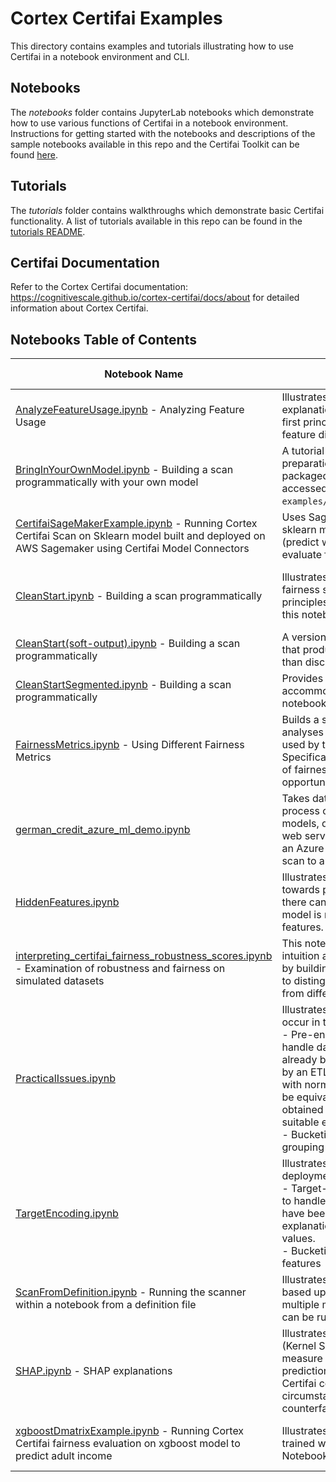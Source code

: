 # Cortex Certifai Examples

This directory contains examples and tutorials illustrating how to use Certifai in a notebook environment and CLI.

## Notebooks

The *notebooks* folder contains JupyterLab notebooks which demonstrate how to use various functions of Certifai in a notebook environment. Instructions for getting started with the notebooks and descriptions of the sample notebooks available in this repo and the Certifai Toolkit can be found [here](https://cognitivescale.github.io/cortex-certifai/docs/toolkit/notebook-usage/jupyter).

## Tutorials

The *tutorials* folder contains walkthroughs which demonstrate basic Certifai functionality. A list of tutorials available in this repo can be found in the [tutorials README](/tutorials/README.md).

## Certifai Documentation

Refer to the Cortex Certifai documentation: https://cognitivescale.github.io/cortex-certifai/docs/about for detailed information about Cortex Certifai.

## Notebooks Table of Contents

| Notebook Name | Description | Task Type | Model Types | Evaluation Types | Key Properties |
| --- | --- | --- | --- | --- | --- |
| [AnalyzeFeatureUsage.ipynb](https://github.com/CognitiveScale/cortex-certifai-examples/tree/master/notebooks/analyze_feature_usage) - Analyzing Feature Usage | Illustrates the use of Certifai to create and run an explanations scan of a locally defined model from first principles. It then analyzes and displays feature distribution of the counterfactuals.  |  Binary classification | Decision Tree <br /> Logistic Regression | Explanations |  Feature importance |
| [BringInYourOwnModel.ipynb](https://github.com/CognitiveScale/cortex-certifai-examples/tree/master/tutorials/bringing_in_your_own_model/part_one) - Building a scan programmatically with your own model | A tutorial that takes data scientists through model preparation and scan. This notebook/tutorial is also packaged as part of the toolkit and can be accessed at `examples/notebooks/BringingInYourOwnModel.ipynb`. | Binary Classification | Logistic Regression | Fairness  <br /> Explainability <br />  Robustness | How to integrate your own model |  
| [CertifaiSageMakerExample.ipynb](https://github.com/CognitiveScale/cortex-certifai-examples/tree/master/notebooks/sagemaker) - Running Cortex Certifai Scan on Sklearn model built and deployed on AWS Sagemaker using Certifai Model Connectors | Uses Sagemaker notebook instance to create sklearn models to classify german credit loan risk (predict whether loan will be granted or not) and evaluate fairness. | Binary Classification | SVM <br /> Logistic Regression | Fairness | Sagemaker |
| [CleanStart.ipynb](https://github.com/CognitiveScale/cortex-certifai-examples/tree/master/notebooks/clean_start) - Building a scan programmatically |  Illustrates the use of Certifai to create and run a fairness scan of a locally defined model from first principles. Again, one of the scan runs produced by this notebook will be saved for viewing |  Binary classification |  SVM <br /> Logistic Regression |  Fairness | Integrating a notebook model <br /> Preflight checks |
| [CleanStart(soft-output).ipynb](https://github.com/CognitiveScale/cortex-certifai-examples/tree/master/notebooks/clean_start) - Building a scan programmatically |  A version of the CleanStart notebook for models that produce soft outputs (like probabilities) rather than discrete labels. |  Binary classification | SVM <br /> Logistic Regression | Fairness | Soft or probabilistic outputs |
| [CleanStartSegmented.ipynb](https://github.com/CognitiveScale/cortex-certifai-examples/tree/master/notebooks/segmented_model_demo) - Building a scan programmatically |  Provides an initial illustration of how to accommodate segmented models in Certifai notebooks. |  Binary classification | SVM <br /> Logistic Regression  | Fairness |  Segmented or federated models |
| [FairnessMetrics.ipynb](https://github.com/CognitiveScale/cortex-certifai-examples/tree/master/notebooks/fairness_metrics) - Using Different Fairness Metrics | Builds a scan definition to perform multiple fairness analyses other than the burden-based default used by the Certifai counterfactual framework. Specifically, it examines two widely used measures of fairness: demographic parity and equal opportunity. | Binary Classification | SVM <br /> Logistic Regression | Fairness | Demographic parity <br /> Equal opportunity <br /> Using ground truth |
| [german_credit_azure_ml_demo.ipynb](https://github.com/CognitiveScale/cortex-certifai-examples/tree/master/notebooks/azureml_model_headers_demo) | Takes data scientists through the end-to-end process of building credit risk (loan approval) models, deploying the models as containerized web services with header-based authentication in an Azure-ML workspace, and running a Certifai scan to analyze model fairness. | Binary Classification  | SVM <br /> Logistic Regression | Fairness | Azure Machine Learning Notebook VM  |
| [HiddenFeatures.ipynb](https://github.com/CognitiveScale/cortex-certifai-examples/tree/master/notebooks/hidden_features) |  Illustrates the use of Certifai to analyze bias towards protected classes in a model. We show there can still be residual unfairness even if the model is not given access to the protected features. |  Binary classification |  Logistic Regression |  Fairness <br /> Explanations |  hidden features <br /> Fairness through unawareness |
| [interpreting_certifai_fairness_robustness_scores.ipynb](https://github.com/CognitiveScale/cortex-certifai-examples/tree/interpreting_scores/notebooks/interpreting_fairness_robustness_scores) - Examination of robustness and fairness on simulated datasets | This notebook, uses a simple example to build intuition around the robustness and fairness scores by building a variety of binary classification models to distinguish between two datasets generated from different distributions | Binary classification | Multilayer Perceptron (MLP) | Fairness <br /> Explanations <br /> Performance-Acuracy  <br /> Robustness | interpreting scores |
| [PracticalIssues.ipynb](https://github.com/CognitiveScale/cortex-certifai-examples/tree/master/notebooks/practical_issues) | Illustrates a couple of practical issues that may occur in typical deployments: <br /> - Pre-encoded data - this notebook shows how to handle datasets in which categorical features have already been encoded as one-hot columns (e.g. - by an ETL process). Explanations are still surfaced with normal categorical values, and the results will be equivalent to those which would have been obtained using an unencoded dataset (with a suitable encoder for the model). <br /> - Bucketing of granular or continuous fairness grouping features | Binary Classification | SVM <br /> Logistic Regression | Fairness | One-hot encoding <br /> Fairness feature bucketing |
| [TargetEncoding.ipynb](https://github.com/CognitiveScale/cortex-certifai-examples/tree/master/notebooks/practical_issues) | Illustrates further issues that may occur in typical deployments: <br /> - Target-encoded data - this notebook shows how to handle datasets in which categorical features have been target-encoded. Multiple counterfactual explanations are surfaced with mapped categorical values. <br /> - Bucketing of target-encoded fairness grouping features | Binary Classification | SVM <br /> Logistic Regression | Fairness <br /> Explanation | Target-encoding <br /> Fairness feature bucketing <br /> Multiple counterfactuals <br /> Demographic Parity |
| [ScanFromDefinition.ipynb](https://github.com/CognitiveScale/cortex-certifai-examples/tree/master/notebooks/scan_from_definition) - Running the scanner within a notebook from a definition file  | Illustrates the use of Certifai to generate reports based upon an existing scan definition, with multiple models and multiple analysis types which can be run as a single evaluation.   | Binary classification  | Logistic Regression  |  Fairness | Using the scanner from a notebook |
| [SHAP.ipynb](https://github.com/CognitiveScale/cortex-certifai-examples/tree/master/notebooks/shap) - SHAP explanations | Illustrates the use of an alternative explanation type (Kernel SHAP) to provide both an explainability measure for a model and explanations for individual predictions. SHAP may be used as an alternative to Certifai counterfactual explanation in circumstances where feature weights rather than counterfactual exemplars are preferred. | Binary Classification | SVM <br /> Logistic Regression | Explanations  | SHAP Explanations |
| [xgboostDmatrixExample.ipynb](https://github.com/CognitiveScale/cortex-certifai-examples/tree/master/notebooks/xgboost-model) - Running Cortex Certifai fairness evaluation on xgboost model to predict adult income | Illustrates how to accommodate Xgboost models trained with DMatrix data structure in Certifai Notebooks. | Binary Classification | Xboost (XBG) | Fairness | Handling models with implicit data encodings |
